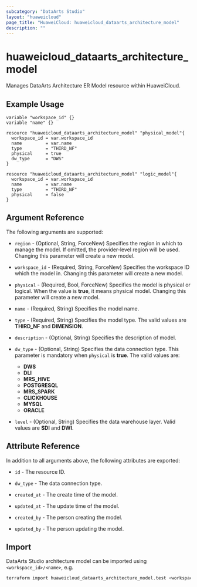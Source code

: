 ```yaml
---
subcategory: "DataArts Studio"
layout: "huaweicloud"
page_title: "HuaweiCloud: huaweicloud_dataarts_architecture_model"
description: ""
---
```


# huaweicloud_dataarts_architecture_model

Manages DataArts Architecture ER Model resource within HuaweiCloud.

## Example Usage

```hcl
variable "workspace_id" {}
variable "name" {}

resource "huaweicloud_dataarts_architecture_model" "physical_model"{
  workspace_id = var.workspace_id
  name         = var.name
  type         = "THIRD_NF"
  physical     = true
  dw_type      = "DWS"
}

resource "huaweicloud_dataarts_architecture_model" "logic_model"{
  workspace_id = var.workspace_id
  name         = var.name
  type         = "THIRD_NF"
  physical     = false
}
```

## Argument Reference

The following arguments are supported:

* `region` - (Optional, String, ForceNew) Specifies the region in which to manage the model.
  If omitted, the provider-level region will be used. Changing this parameter will create a new model.

* `workspace_id` - (Required, String, ForceNew) Specifies the workspace ID which the model in.
  Changing this parameter will create a new model.

* `physical` - (Required, Bool, ForceNew) Specifies the model is physical or logical.
  When the value is **true**, it means physical model.
  Changing this parameter will create a new model.

* `name` - (Required, String) Specifies the model name.

* `type` - (Required, String) Specifies the model type. The valid values are **THIRD_NF** and **DIMENSION**.

* `description` - (Optional, String) Specifies the description of model.

* `dw_type` - (Optional, String) Specifies the data connection type. This parameter is mandatory when
  `physical` is **true**. The valid values are:
  + **DWS**
  + **DLI**
  + **MRS_HIVE**
  + **POSTGRESQL**
  + **MRS_SPARK**
  + **CLICKHOUSE**
  + **MYSQL**
  + **ORACLE**

* `level` - (Optional, String) Specifies the data warehouse layer. Valid values are **SDI** and **DWI**.

## Attribute Reference

In addition to all arguments above, the following attributes are exported:

* `id` - The resource ID.

* `dw_type` - The data connection type.

* `created_at` - The create time of the model.

* `updated_at` - The update time of the model.

* `created_by` - The person creating the model.

* `updated_by` - The person updating the model.

## Import

DataArts Studio architecture model can be imported using `<workspace_id>/<name>`, e.g.

```sh
terraform import huaweicloud_dataarts_architecture_model.test <workspace_id>/<name>
```

